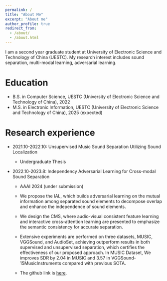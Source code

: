 ```yaml
---
permalink: /
title: "About Me"
excerpt: "About me"
author_profile: true
redirect_from: 
  - /about/
  - /about.html
---
```

I am a second year graduate student at University of Electronic Science and Technology of China (UESTC). My research interest includes sound separation, multi-modal learning, adversarial learning.


Education
======
* B.S. in Computer Science, UESTC (University of Electronic Science and Technology of China), 2022
* M.S. in Electronic Information, UESTC (University of Electronic Science and Technology of China), 2025 (expected)

Research experience
======
* 2021.10-2022.10: Unsupervised Music Sound Separation Utilizing Sound Localization
  * Undergraduate Thesis

* 2022.10-2023.8: Independency Adversarial Learning for Cross-modal Sound Separation
  * AAAI 2024 (under submission)
  * We propose the IAL, which builds adversarial learning on the mutual information among separated sound elements to decompose overlap and enhance the independence of sound elements. 

  * We design the CMS, where audio-visual consistent feature learning and interactive cross-attention learning are presented to emphasize the semantic consistency for accurate separation.

  * Extensive experiments are performed on three datasets, MUSIC, VGGSound, and AudioSet, achieving outperform results in both supervised and unsupervised separation, which certifies the effectiveness of our proposed approach. In MUSIC Dataset, We improves SDR by 2.04 in MUSIC and 3.57 in VGGSound-15MusicInstruments compared with previous SOTA.
  * The github link is [here](https://github.com/ZhenkaiLin/IAL-CMS).
